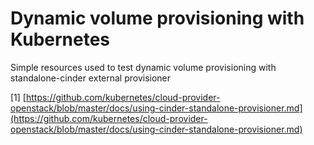 # Dynamic volume provisioning with Kubernetes
Simple resources used to test dynamic volume provisioning with standalone-cinder external provisioner

[1] [https://github.com/kubernetes/cloud-provider-openstack/blob/master/docs/using-cinder-standalone-provisioner.md](https://github.com/kubernetes/cloud-provider-openstack/blob/master/docs/using-cinder-standalone-provisioner.md)
